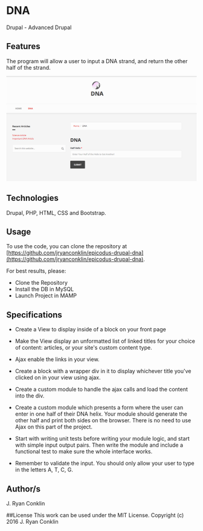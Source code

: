 # DNA #
Drupal - Advanced Drupal

## Features ##
The program will allow a user to input a DNA strand, and return the other half of the strand.

<img src="/sites/default/files/dna.png" alt="screencap of my site">

## Technologies ##

Drupal, PHP, HTML, CSS and Bootstrap.

## Usage ##

To use the code, you can clone the repository at [https://github.com/jryanconklin/epicodus-drupal-dna](https://github.com/jryanconklin/epicodus-drupal-dna).

For best results, please:

- Clone the Repository
- Install the DB in MySQL
- Launch Project in MAMP

## Specifications ##

* Create a View to display inside of a block on your front page

* Make the View display an unformatted list of linked titles for your choice of content: articles, or your site's custom content type.

* Ajax enable the links in your view.

* Create a block with a wrapper div in it to display whichever title you've clicked on in your view using ajax.

* Create a custom module to handle the ajax calls and load the content into the div.

* Create a custom module which presents a form where the user can enter in one half of their DNA helix. Your module should generate the other half and print both sides on the browser. There is no need to use Ajax on this part of the project.

* Start with writing unit tests before writing your module logic, and start with simple input output pairs. Then write the module and include a functional test to make sure the whole interface works.

* Remember to validate the input. You should only allow your user to type in the letters A, T, C, G.

## Author/s
J. Ryan Conklin

##License
This work can be used under the MIT License.
Copyright (c) 2016 J. Ryan Conklin
